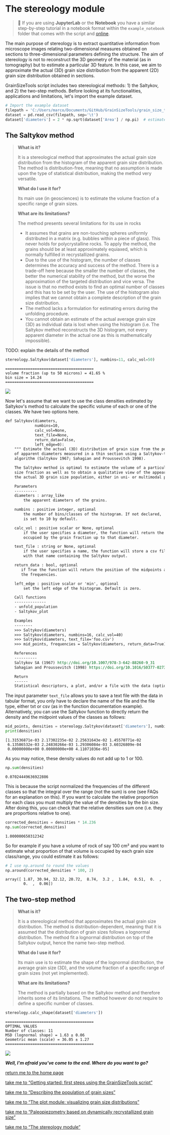 # The stereology module

> 📣 If you are using **JupyterLab** or the **Notebook**  you have a similar step-by-step tutorial in a notebook format within the ``example_notebook`` folder that comes with the script and [online](https://github.com/marcoalopez/GrainSizeTools/blob/master/grain_size_tools/example_notebooks/stereology_module_examples.ipynb).

The main purpose of stereology is to extract quantitative information from microscope images relating two-dimensional measures obtained on sections to three-dimensional parameters defining the structure. The aim of stereology is not to reconstruct the 3D geometry of the material (as in tomography) but to estimate  a particular 3D feature. In this case, we aim to approximate the actual (3D) grain size distribution from the apparent (2D) grain size distribution obtained in sections.

GrainSizeTools script includes two stereological methods: 1) the Saltykov, and 2) the two-step methods. Before looking at its functionalities, applications and limitations, let's import the example dataset.

```python
# Import the example dataset
filepath = 'C:/Users/marco/Documents/GitHub/GrainSizeTools/grain_size_tools/DATA/data_set.txt'
dataset = pd.read_csv(filepath, sep='\t')
dataset['diameters'] = 2 * np.sqrt(dataset['Area'] / np.pi)  # estimate ECD
```

## The Saltykov method

> **What is it?**
>
> It is a stereological method that approximates the actual grain size distribution from the histogram of the apparent grain size distribution. The method is distribution-free, meaning that no assumption is made upon the type of statistical distribution, making the method very versatile.
>
> **What do I use it for?**
>
> Its main use (in geosciences) is to estimate the volume fraction of a specific range of grain sizes.
>
> **What are its limitations?**
>
> The method presents several limitations for its use in rocks
>
> - It assumes that grains are non-touching spheres uniformly distributed in a matrix (e.g. bubbles within a piece of glass). This never holds for polycrystalline rocks. To apply the method, the grains should be at least approximately equiaxed, which is normally fulfilled in recrystallized grains.
> - Due to the use of the histogram, the number of classes determines the accuracy and success of the method. There is a trade-off here because the smaller the number of classes, the better the numerical stability of the method, but the worse the approximation of the targeted distribution and vice versa. The issue is that no method exists to find an optimal number of classes and this has to be set by the user. The use of the histogram also implies that we cannot obtain a complete description of the grain size distribution.
> - The method lacks a formulation for estimating errors during the unfolding procedure.
> - You cannot obtain an estimate of the actual average grain size (3D) as individual data is lost when using the histogram (i.e. The Saltykov method reconstructs the 3D histogram, not every apparent diameter in the actual one as this is mathematically impossible).
>

TODO: explain the details of the method

```python
stereology.Saltykov(dataset['diameters'], numbins=11, calc_vol=50)
```

```
=======================================
volume fraction (up to 50 microns) = 41.65 %
bin size = 14.24
=======================================
```

![](https://github.com/marcoalopez/GrainSizeTools/blob/master/FIGURES/saltykov.png?raw=true)

Now let's assume that we want to use the class densities estimated by Saltykov's method to calculate the specific volume of each or one of the classes. We have two options here.

```reStructuredText
def Saltykov(diameters,
             numbins=10,
             calc_vol=None,
             text_file=None,
             return_data=False,
             left_edge=0):
    """ Estimate the actual (3D) distribution of grain size from the population
    of apparent diameters measured in a thin section using a Saltykov-type
    algorithm (Saltykov 1967; Sahagian and Proussevitch 1998).

    The Saltykov method is optimal to estimate the volume of a particular grain
    size fraction as well as to obtain a qualitative view of the appearance of
    the actual 3D grain size population, either in uni- or multimodal populations.

    Parameters
    ----------
    diameters : array_like
        the apparent diameters of the grains.

    numbins : positive integer, optional
        the number of bins/classes of the histogram. If not declared,
        is set to 10 by default.

    calc_vol : positive scalar or None, optional
        if the user specifies a diameter, the function will return the volume
        occupied by the grain fraction up to that diameter.

    text_file : string or None, optional
        if the user specifies a name, the function will store a csv file
        with that name containing the Saltykov output.

    return_data : bool, optional
       if True the function will return the position of the midpoints and
       the frequencies.

    left_edge : positive scalar or 'min', optional
        set the left edge of the histogram. Default is zero.

    Call functions
    --------------
    - unfold_population
    - Saltykov_plot

    Examples
    --------
    >>> Saltykov(diameters)
    >>> Saltykov(diameters, numbins=16, calc_vol=40)
    >>> Saltykov(diameters, text_file='foo.csv')
    >>> mid_points, frequencies = Saltykov(diameters, return_data=True)

    References
    ----------
    Saltykov SA (1967) http://doi.org/10.1007/978-3-642-88260-9_31
    Sahagian and Proussevitch (1998) https://doi.org/10.1016/S0377-0273(98)00043-2

    Return
    ------
    Statistical descriptors, a plot, and/or a file with the data (optional)
```

The input parameter ``text_file`` allows you to save a text file with the data in tabular format, you only have to declare the name of the file and the file type, either txt or csv (as in the function documentation example). Alternatively, you can use the Saltykov function to directly return the density and the midpoint values of the classes as follows:

```python
mid_points, densities = stereology.Saltykov(dataset['diameters'], numbins=11, return_data=True)
print(densities)
```

```
[1.31536871e-03 2.17302235e-02 2.25631643e-02 1.45570771e-02
 6.13586532e-03 2.24830266e-03 1.29306084e-03 3.60326809e-04
 0.00000000e+00 0.00000000e+00 4.11071036e-05]
```

As you may notice, these density values do not add up to 1 or 100.

```python
np.sum(densities)
```

```
0.07024449636922886
```

This is because the script normalized the frequencies of the different classes so that the integral over the range (not the sum) is one (see FAQs for an explanation on this). If you want to calculate the relative proportion for each class you must multiply the value of the densities by the bin size. After doing this, you can check that the relative densities sum one (i.e. they are proportions relative to one).

```python
corrected_densities = densities * 14.236
np.sum(corrected_densities)
```

```
1.000000650312342
```

So for example if you have a volume of rock of say 100 cm² and you want to estimate what proportion of that volume is occupied by each grain size class/range, you could estimate it as follows:

```python
# I use np.around to round the values
np.around(corrected_densities * 100, 2)
```

```
array([ 1.87, 30.94, 32.12, 20.72,  8.74,  3.2 ,  1.84,  0.51,  0.  ,
        0.  ,  0.06])
```



## The two-step method

> **What is it?**
>
> It is a stereological method that approximates the actual grain size distribution. The method is distribution-dependent, meaning that it is assumed that the distribution of grain sizes follows a lognormal distribution. The method fit a lognormal distribution on top of the Saltykov output, hence the name two-step method.
>
> **What do I use it for?**
>
> Its main use is to estimate the shape of the lognormal distribution, the average grain size (3D), and the volume fraction of a specific range of grain sizes (not yet implemented).
>
> **What are its limitations?**
>
>  The method is partially based on the Saltykov method and therefore inherits some of its limitations. The method however do not require to define a specific number of classes.

```python
stereology.calc_shape(dataset['diameters'])
```

```
=======================================
OPTIMAL VALUES
Number of classes: 11
MSD (lognormal shape) = 1.63 ± 0.06
Geometric mean (scale) = 36.05 ± 1.27
=======================================
```

![](https://github.com/marcoalopez/GrainSizeTools/blob/master/FIGURES/2step.png?raw=true)



***Well, I'm afraid you've come to the end. Where do you want to go?***

[return me to the home page](https://marcoalopez.github.io/GrainSizeTools/)  

[take me to “Getting started: first steps using the GrainSizeTools script”](https://github.com/marcoalopez/GrainSizeTools/blob/master/DOCS/_first_steps.md)

[take me to “Describing the population of grain sizes”](https://github.com/marcoalopez/GrainSizeTools/blob/master/DOCS/_describe.md)

[take me to “The plot module: visualizing grain size distributions”](https://github.com/marcoalopez/GrainSizeTools/blob/master/DOCS/_Plot_module.md)

[take me to “Paleopiezometry based on dynamically recrystallized grain size”](https://github.com/marcoalopez/GrainSizeTools/blob/master/DOCS/_Paleopizometry.md)

[take me to “The stereology module”](https://github.com/marcoalopez/GrainSizeTools/blob/master/DOCS/_Stereology_module.md)